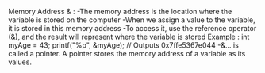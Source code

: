 Memory Address & :
		-The memory address is the location where the variable is stored on the computer
		-When we assign a value to the variable, it is stored in this memory address
		-To access it, use the reference operator (&), and the result will represent where the variable is stored
		Example : 
			int myAge = 43; printf("%p", &myAge); // Outputs 0x7ffe5367e044
		-&... is called a pointer. A pointer stores the memory address of a variable as its values.